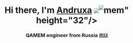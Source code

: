 <h1 align="center">Hi there, I'm <a href="https://daniilshat.ru/" target="_blank">Andruxa</a> 
<img src="<a href="https://ibb.co/R4r8NWm"><img src="https://i.ibb.co/Z149SCP/mem.jpg" alt="mem" border="0"></a>" height="32"/></h1>
<h3 align="center">QAMEM engineer from Russia 🇷🇺</h3>
